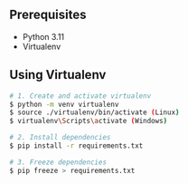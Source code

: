 ## Prerequisites
- Python 3.11
- Virtualenv

## Using Virtualenv
```bash
# 1. Create and activate virtualenv
$ python -m venv virtualenv
$ source ./virtualenv/bin/activate (Linux)
$ virtualenv\Scripts\activate (Windows)

# 2. Install dependencies
$ pip install -r requirements.txt

# 3. Freeze dependencies
$ pip freeze > requirements.txt